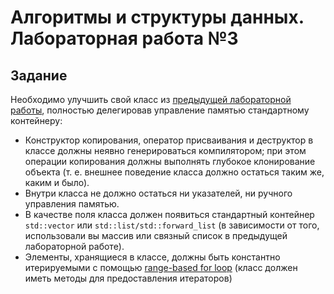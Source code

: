 # Алгоритмы и структуры данных. Лабораторная работа №3

## Задание

Необходимо улучшить свой класс из [предыдущей лабораторной работы](../lab-1-3), полностью делегировав управление памятью стандартному контейнеру:
- Конструктор копирования, оператор присваивания и деструктор в классе должны неявно
генерироваться компилятором; при этом операции копирования должны выполнять глубокое
клонирование объекта (т. е. внешнее поведение класса должно остаться таким же, каким и было).
- Внутри класса не должно остаться ни указателей, ни ручного управления памятью.
- В качестве поля класса должен появиться стандартный контейнер `std::vector` или
`std::list/std::forward_list` (в зависимости от того, использовали вы массив или связный
список в предыдущей лабораторной работе).
- Элементы, хранящиеся в классе, должны быть константно итерируемыми с помощью [range-based for loop](https://en.cppreference.com/w/cpp/language/range-for)
(класс должен иметь методы для предоставления итераторов)

